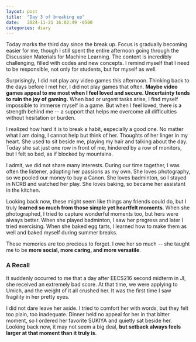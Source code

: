 ```yaml
---
layout: post
title:  "Day 3 of breaking up"
date:   2024-11-21 16:02:49 -0500
categories: diary
---
```


Today marks the third day since the break up. Focus is gradually becoming easier for me, though I still spent the entire afternoon going through the Discussion Materials for Machine Learning. The content is incredibly challenging, filled with codes and new concepts. I remind myself that I need to be responsible, not only for students, but for myself as well.

Surprisingly, I did not play any video games this afternoon. Thinking back to the days before I met her, I did not play games that often. **Maybe video games appeal to me most when I feel loved and secure. Uncertainty tends to ruin the joy of gaming.** When bad or urgent tasks arise, I find myself impossible to immerse myself in a game. But when I feel loved, there is a strength behind me -- a support that helps me overcome all difficulties without  hesitation or burden.

I realized how hard it is to break a habit, especially a good one. No matter what I am doing, I cannot help but think of her. Thoughts of her linger in my heart. She used to sit beside me, playing my hair and talking about the day. Today she sat just one row in front of me, hindered by a row of monitors, but I felt so bad, as if blocked by mountains. 

I admit, we did not share many interests. During our time together, I was often the listener, adopting her passions as my own. She loves photography, so we pooled our money to buy a Canon. She loves badminton, so I stayed in NCRB and watched her play. She loves baking, so became her assistant in the kitchen. 

Looking back now, these might seem like things any friends could do, but I truly **learned so much from those simple yet heartfelt moments**. When she photographed, I tried to capture wonderful moments too, but hers were always better. When she played badminton, I saw her pregress and later I tried exercising. When she baked egg tarts, I learned how to make them as well and baked myself during summer breaks. 

These memories are too precious to forget. I owe her so much -- she taught me to be **more social, more caring, and more versatile**.

### A Recall

It suddenly occurred to me that a day after EECS216 second midterm in JI, she received an extremely bad score. At that time, we were applying to Umich, and the weight of it all crushed her. It was the first time I saw fragility in her pretty eyes. 

I did not dare leave her aside. I tried to comfort her with words, but they felt too plain, too inadequate. Dinner held no appeal for her in that bitter moment, so I ordered her favorite SUKIYA and quietly sat beside her. Looking back now, it may not seem a big deal, **but setback always feels larger at that moment than it truly is**.
